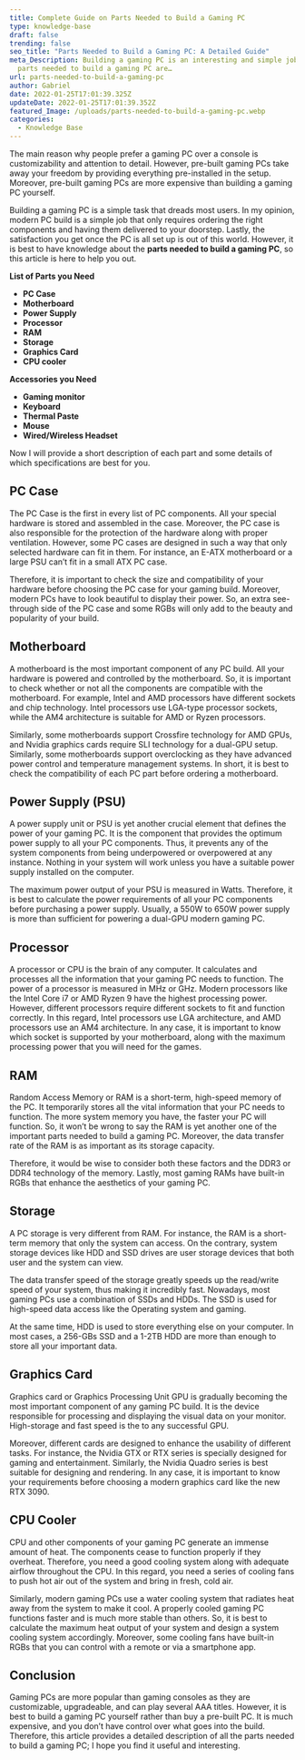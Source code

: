 ```yaml
---
title: Complete Guide on Parts Needed to Build a Gaming PC
type: knowledge-base
draft: false
trending: false
seo_title: "Parts Needed to Build a Gaming PC: A Detailed Guide"
meta_Description: Building a gaming PC is an interesting and simple job. The
  parts needed to build a gaming PC are…
url: parts-needed-to-build-a-gaming-pc
author: Gabriel
date: 2022-01-25T17:01:39.325Z
updateDate: 2022-01-25T17:01:39.352Z
featured_Image: /uploads/parts-needed-to-build-a-gaming-pc.webp
categories:
  - Knowledge Base
---
```

The main reason why people prefer a gaming PC over a console is customizability and attention to detail. However, pre-built gaming PCs take away your freedom by providing everything pre-installed in the setup. Moreover, pre-built gaming PCs are more expensive than building a gaming PC yourself. 

Building a gaming PC is a simple task that dreads most users. In my opinion, modern PC build is a simple job that only requires ordering the right components and having them delivered to your doorstep. Lastly, the satisfaction you get once the PC is all set up is out of this world. However, it is best to have knowledge about the **parts needed to build a gaming PC**, so this article is here to help you out.

**List of Parts you Need**

* **PC Case**
* **Motherboard**
* **Power Supply**
* **Processor**
* **RAM**
* **Storage**
* **Graphics Card**
* **CPU cooler**

**Accessories you Need**

* **Gaming monitor**
* **Keyboard**
* **Thermal Paste**
* **Mouse**
* **Wired/Wireless Headset**

Now I will provide a short description of each part and some details of which specifications are best for you.

## PC Case

The PC Case is the first in every list of PC components. All your special hardware is stored and assembled in the case. Moreover, the PC case is also responsible for the protection of the hardware along with proper ventilation. However, some PC cases are designed in such a way that only selected hardware can fit in them. For instance, an E-ATX motherboard or a large PSU can’t fit in a small ATX PC case. 

Therefore, it is important to check the size and compatibility of your hardware before choosing the PC case for your gaming build. Moreover, modern PCs have to look beautiful to display their power. So, an extra see-through side of the PC case and some RGBs will only add to the beauty and popularity of your build.

## Motherboard

A motherboard is the most important component of any PC build. All your hardware is powered and controlled by the motherboard. So, it is important to check whether or not all the components are compatible with the motherboard. For example, Intel and AMD processors have different sockets and chip technology. Intel processors use LGA-type processor sockets, while the AM4 architecture is suitable for AMD or Ryzen processors. 

Similarly, some motherboards support Crossfire technology for AMD GPUs, and Nvidia graphics cards require SLI technology for a dual-GPU setup. Similarly, some motherboards support overclocking as they have advanced power control and temperature management systems. In short, it is best to check the compatibility of each PC part before ordering a motherboard.  

## Power Supply (PSU)

A power supply unit or PSU is yet another crucial element that defines the power of your gaming PC. It is the component that provides the optimum power supply to all your PC components. Thus, it prevents any of the system components from being underpowered or overpowered at any instance. Nothing in your system will work unless you have a suitable power supply installed on the computer. 

The maximum power output of your PSU is measured in Watts. Therefore, it is best to calculate the power requirements of all your PC components before purchasing a power supply. Usually, a 550W to 650W power supply is more than sufficient for powering a dual-GPU modern gaming PC.

## Processor

A processor or CPU is the brain of any computer. It calculates and processes all the information that your gaming PC needs to function. The power of a processor is measured in MHz or GHz. Modern processors like the Intel Core i7 or AMD Ryzen 9 have the highest processing power. However, different processors require different sockets to fit and function correctly. In this regard, Intel processors use LGA architecture, and AMD processors use an AM4 architecture. In any case, it is important to know which socket is supported by your motherboard, along with the maximum processing power that you will need for the games. 

## RAM

Random Access Memory or RAM is a short-term, high-speed memory of the PC. It temporarily stores all the vital information that your PC needs to function. The more system memory you have, the faster your PC will function. So, it won’t be wrong to say the RAM is yet another one of the important parts needed to build a gaming PC. Moreover, the data transfer rate of the RAM is as important as its storage capacity.

Therefore, it would be wise to consider both these factors and the DDR3 or DDR4 technology of the memory. Lastly, most gaming RAMs have built-in RGBs that enhance the aesthetics of your gaming PC.

## Storage

A PC storage is very different from RAM. For instance, the RAM is a short-term memory that only the system can access. On the contrary, system storage devices like HDD and SSD drives are user storage devices that both user and the system can view. 

The data transfer speed of the storage greatly speeds up the read/write speed of your system, thus making it incredibly fast. Nowadays, most gaming PCs use a combination of SSDs and HDDs. The SSD is used for high-speed data access like the Operating system and gaming.

At the same time, HDD is used to store everything else on your computer. In most cases, a 256-GBs SSD and a 1-2TB HDD are more than enough to store all your important data.

## Graphics Card

Graphics card or Graphics Processing Unit GPU is gradually becoming the most important component of any gaming PC build. It is the device responsible for processing and displaying the visual data on your monitor. High-storage and fast speed is the to any successful GPU.

Moreover, different cards are designed to enhance the usability of different tasks. For instance, the Nvidia GTX or RTX series is specially designed for gaming and entertainment. Similarly, the Nvidia Quadro series is best suitable for designing and rendering. In any case, it is important to know your requirements before choosing a modern graphics card like the new RTX 3090.

## CPU Cooler

CPU and other components of your gaming PC generate an immense amount of heat. The components cease to function properly if they overheat. Therefore, you need a good cooling system along with adequate airflow throughout the CPU. In this regard, you need a series of cooling fans to push hot air out of the system and bring in fresh, cold air. 

Similarly, modern gaming PCs use a water cooling system that radiates heat away from the system to make it cool. A properly cooled gaming PC functions faster and is much more stable than others. So, it is best to calculate the maximum heat output of your system and design a system cooling system accordingly. Moreover, some cooling fans have built-in RGBs that you can control with a remote or via a smartphone app. 

## Conclusion

Gaming PCs are more popular than gaming consoles as they are customizable, upgradeable, and can play several AAA titles. However, it is best to build a gaming PC yourself rather than buy a pre-built PC. It is much expensive, and you don’t have control over what goes into the build. Therefore, this article provides a detailed description of all the parts needed to build a gaming PC; I hope you find it useful and interesting.